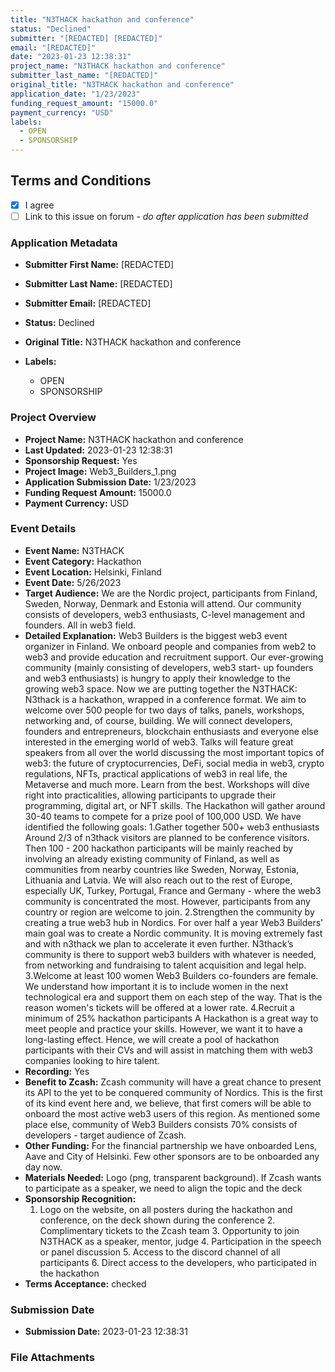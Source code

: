 ```yaml
---
title: "N3THACK hackathon and conference"
status: "Declined"
submitter: "[REDACTED] [REDACTED]"
email: "[REDACTED]"
date: "2023-01-23 12:38:31"
project_name: "N3THACK hackathon and conference"
submitter_last_name: "[REDACTED]"
original_title: "N3THACK hackathon and conference"
application_date: "1/23/2023"
funding_request_amount: "15000.0"
payment_currency: "USD"
labels:
  - OPEN
  - SPONSORSHIP
---
```


## Terms and Conditions

- [X] I agree
- [ ] Link to this issue on forum - _do after application has been submitted_

### Application Metadata

- **Submitter First Name:**
  [REDACTED]
- **Submitter Last Name:**
  [REDACTED]
- **Submitter Email:**
  [REDACTED]
- **Status:**
  Declined
- **Original Title:**
  N3THACK hackathon and conference

- **Labels:**
  - OPEN
  - SPONSORSHIP

### Project Overview

- **Project Name:**
  N3THACK hackathon and conference
- **Last Updated:**
  2023-01-23 12:38:31
- **Sponsorship Request:**
  Yes
- **Project Image:**
  Web3_Builders_1.png
- **Application Submission Date:**
  1/23/2023
- **Funding Request Amount:**
  15000.0
- **Payment Currency:**
  USD

### Event Details

- **Event Name:**
  N3THACK
- **Event Category:**
  Hackathon
- **Event Location:**
  Helsinki, Finland
- **Event Date:**
  5/26/2023
- **Target Audience:**
  We are the Nordic project, participants from Finland, Sweden, Norway, Denmark and Estonia will attend. Our community consists of developers, web3 enthusiasts, C-level management and founders. All in web3 field.
- **Detailed Explanation:**
  Web3 Builders is the biggest web3 event organizer in Finland. We onboard people and companies from web2 to web3 and provide education and recruitment support. Our ever-growing community (mainly consisting of developers, web3 start- up founders and web3 enthusiasts) is hungry to apply their knowledge to the growing web3 space. Now we are putting together the N3THACK: N3thack is a hackathon, wrapped in a conference format. We aim to welcome over 500 people for two days of talks, panels, workshops, networking and, of course, building. We will connect developers, founders and entrepreneurs, blockchain enthusiasts and everyone else interested in the emerging world of web3. Talks will feature great speakers from all over the world discussing the most important topics of web3: the future of cryptocurrencies, DeFi, social media in web3, crypto regulations, NFTs, practical applications of web3 in real life, the Metaverse and much more. Learn from the best. Workshops will dive right into practicalities, allowing participants to upgrade their programming, digital art, or NFT skills. The Hackathon will gather around 30-40 teams to compete for a prize pool of 100,000 USD. We have identified the following goals: 1.Gather together 500+ web3 enthusiasts Around 2/3 of n3thack visitors are planned to be conference visitors. Then 100 - 200 hackathon participants will be mainly reached by involving an already existing community of Finland, as well as communities from nearby countries like Sweden, Norway, Estonia, Lithuania and Latvia. We will also reach out to the rest of Europe, especially UK, Turkey, Portugal, France and Germany - where the web3 community is concentrated the most. However, participants from any country or region are welcome to join. 2.Strengthen the community by creating a true web3 hub in Nordics. For over half a year Web3 Builders' main goal was to create a Nordic community. It is moving extremely fast and with n3thack we plan to accelerate it even further. N3thack’s community is there to support web3 builders with whatever is needed, from networking and fundraising to talent acquisition and legal help. 3.Welcome at least 100 women Web3 Builders co-founders are female. We understand how important it is to include women in the next technological era and support them on each step of the way. That is the reason women's tickets will be offered at a lower rate. 4.Recruit a minimum of 25% hackathon participants A Hackathon is a great way to meet people and practice your skills. However, we want it to have a long-lasting effect. Hence, we will create a pool of hackathon participants with their CVs and will assist in matching them with web3 companies looking to hire talent.
- **Recording:**
  Yes
- **Benefit to Zcash:**
  Zcash community will have a great chance to present its API to the yet to be conquered community of Nordics. This is the first of its kind event here and, we believe, that first comers will be able to onboard the most active web3 users of this region. As mentioned some place else, community of Web3 Builders consists 70% consists of developers - target audience of Zcash.
- **Other Funding:**
  For the financial partnership we have onboarded Lens, Aave and City of Helsinki. Few other sponsors are to be onboarded any day now.
- **Materials Needed:**
  Logo (png, transparent background). If Zcash wants to participate as a speaker, we need to align the topic and the deck
- **Sponsorship Recognition:**
  1. Logo on the website, on all posters during the hackathon and conference, on the deck shown during the conference 2. Complimentary tickets to the Zcash team 3. Opportunity to join N3THACK as a speaker, mentor, judge 4. Participation in the speech or panel discussion 5. Access to the discord channel of all participants 6. Direct access to the developers, who participated in the hackathon
- **Terms Acceptance:**
  checked

### Submission Date

- **Submission Date:**
  2023-01-23 12:38:31

### File Attachments


